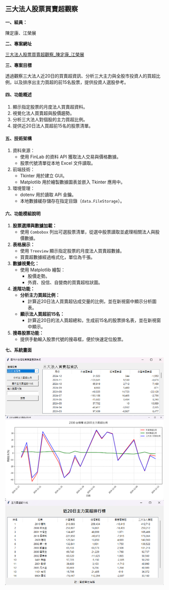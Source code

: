 ## 三大法人股票買賣超觀察

**一、組員：**

陳定康、江榮展

**二、專案網址**

[三大法人股票買賣超觀察\_陳定康\_江榮展](https://github.com/roberthsu2003/__2024_09_04_tvdi__/tree/main/%E5%AD%B8%E5%93%A1%E4%BD%9C%E6%A5%AD/%E4%B8%89%E5%A4%A7%E6%B3%95%E4%BA%BA%E8%82%A1%E7%A5%A8%E8%B2%B7%E8%B3%A3%E8%B6%85%E8%A7%80%E5%AF%9F_%E9%99%B3%E5%AE%9A%E5%BA%B7_%E6%B1%9F%E6%A6%AE%E5%B1%95)

**三、專案目標**

透過觀察三大法人近20日的買賣超資訊、分析三大主力與全股市投資人的買超比例，以及排序出主力買超的前15名股票，提供投資人選股參考。

#### **四、功能概述**

1. 顯示指定股票的月度法人買賣超資料。
2. 視覺化法人買賣超與股價趨勢。
3. 分析三大法人對個股的主力買超比例。
4. 提供近20日法人買超前15名的股票清單。

#### **五、技術架構**

1. 資料來源：
   * 使用 FinLab 的資料 API 獲取法人交易與價格數據。
   * 股票代號清單從本地 Excel 文件讀取。
2. 前端技術：
   * Tkinter 用於建立 GUI。
   * Matplotlib 用於繪製數據圖表並嵌入 Tkinter 應用中。
3. 環境管理：
   * dotenv 用於讀取 API 金鑰。
   * 本地數據緩存儲存在指定目錄（`data.FileStorage`）。

#### **六、功能模組說明**

1. **股票選擇與數據加載：**
   * 使用 `Combobox` 列出可選股票清單，從選中股票讀取並處理相關法人與股價數據。
2. **表格展示：**
   * 使用 `Treeview` 顯示指定股票的月度法人買賣超數據。
   * 買賣超數據經過格式化，單位為千張。
3. **數據視覺化：**
   * 使用 Matplotlib 繪製：
     * 股價走勢。
     * 外資、投信、自營商的買賣超柱狀圖。
4. **進階功能：**
   * **分析主力買超比例：**
     * 計算近20日法人買賣超佔成交量的比例，並在新視窗中顯示分析圖表。
   * **顯示法人買超前15名：**
     * 計算近20日的法人買超總和，生成前15名的股票排名表，並在新視窗中顯示。
5. **搜尋股票功能：**
   * 提供手動輸入股票代號的搜尋框，便於快速定位股票。

**七、系統畫面**

![1734334119460](image/README/1734334119460.png)![1734334137838](image/README/1734334137838.png)![1734334150726](image/README/1734334150726.png)
